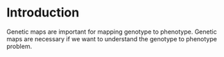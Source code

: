 
# Introduction
Genetic maps are important for mapping genotype to phenotype. 
Genetic maps are necessary if we want to understand the genotype to phenotype problem. 

